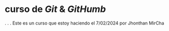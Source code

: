 # curso de _Git_ & _GitHumb_
.
.
.
Este es un curso que estoy haciendo el 7/02/2024 por Jhonthan MirCha